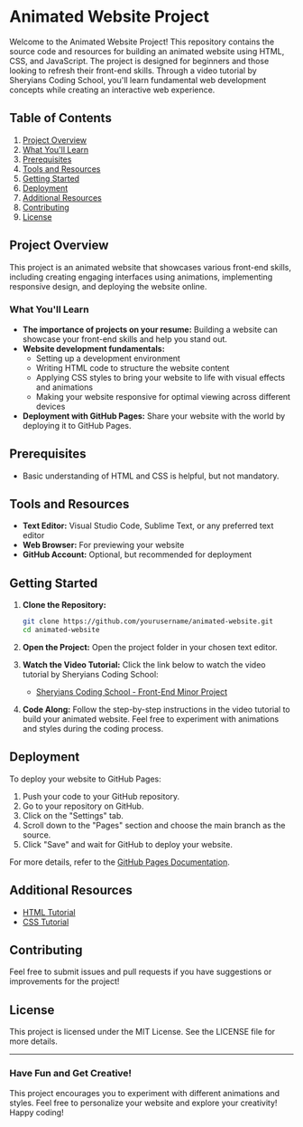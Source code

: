 # Animated Website Project

Welcome to the Animated Website Project! This repository contains the source code and resources for building an animated website using HTML, CSS, and JavaScript. The project is designed for beginners and those looking to refresh their front-end skills. Through a video tutorial by Sheryians Coding School, you'll learn fundamental web development concepts while creating an interactive web experience.

## Table of Contents

1. [Project Overview](#project-overview)
2. [What You'll Learn](#what-youll-learn)
3. [Prerequisites](#prerequisites)
4. [Tools and Resources](#tools-and-resources)
5. [Getting Started](#getting-started)
6. [Deployment](#deployment)
7. [Additional Resources](#additional-resources)
8. [Contributing](#contributing)
9. [License](#license)

## Project Overview

This project is an animated website that showcases various front-end skills, including creating engaging interfaces using animations, implementing responsive design, and deploying the website online.

### What You'll Learn

- **The importance of projects on your resume:** Building a website can showcase your front-end skills and help you stand out.
- **Website development fundamentals:**
  - Setting up a development environment
  - Writing HTML code to structure the website content
  - Applying CSS styles to bring your website to life with visual effects and animations
  - Making your website responsive for optimal viewing across different devices
- **Deployment with GitHub Pages:** Share your website with the world by deploying it to GitHub Pages.

## Prerequisites

- Basic understanding of HTML and CSS is helpful, but not mandatory.

## Tools and Resources

- **Text Editor:** Visual Studio Code, Sublime Text, or any preferred text editor
- **Web Browser:** For previewing your website
- **GitHub Account:** Optional, but recommended for deployment

## Getting Started

1. **Clone the Repository:**
   ```bash
   git clone https://github.com/yourusername/animated-website.git
   cd animated-website
   ```

2. **Open the Project:**
   Open the project folder in your chosen text editor.

3. **Watch the Video Tutorial:**
   Click the link below to watch the video tutorial by Sheryians Coding School:
   - [Sheryians Coding School - Front-End Minor Project](link-to-video)

4. **Code Along:**
   Follow the step-by-step instructions in the video tutorial to build your animated website. Feel free to experiment with animations and styles during the coding process.

## Deployment

To deploy your website to GitHub Pages:

1. Push your code to your GitHub repository.
2. Go to your repository on GitHub.
3. Click on the "Settings" tab.
4. Scroll down to the "Pages" section and choose the main branch as the source.
5. Click "Save" and wait for GitHub to deploy your website.

For more details, refer to the [GitHub Pages Documentation](https://pages.github.com/).

## Additional Resources

- [HTML Tutorial](link-to-a-reputable-HTML-tutorial-website)
- [CSS Tutorial](link-to-a-reputable-CSS-tutorial-website)

## Contributing

Feel free to submit issues and pull requests if you have suggestions or improvements for the project!

## License

This project is licensed under the MIT License. See the LICENSE file for more details.

---

### Have Fun and Get Creative!

This project encourages you to experiment with different animations and styles. Feel free to personalize your website and explore your creativity! Happy coding!
